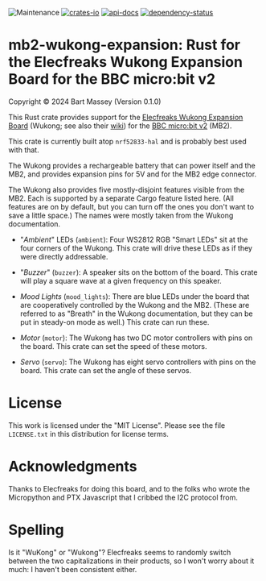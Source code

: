 ![Maintenance](https://img.shields.io/badge/maintenance-actively--developed-brightgreen.svg)
[![crates-io](https://img.shields.io/crates/v/mb2-wukong-expansion.svg)](https://crates.io/crates/mb2-wukong-expansion)
[![api-docs](https://docs.rs/mb2-wukong-expansion/badge.svg)](https://docs.rs/mb2-wukong-expansion)
[![dependency-status](https://deps.rs/repo/github/BartMassey/mb2-wukong-expansion/status.svg)](https://deps.rs/repo/github/BartMassey/mb2-wukong-expansion)

# mb2-wukong-expansion: Rust for the Elecfreaks Wukong Expansion Board for the BBC micro:bit v2
Copyright © 2024 Bart Massey (Version 0.1.0)


This Rust crate provides support for the [Elecfreaks Wukong
Expansion
Board](https://shop.elecfreaks.com/products/elecfreaks-micro-bit-wukong-expansion-board-adapter)
(Wukong; see also their
[wiki](https://www.elecfreaks.com/learn-en/microbitExtensionModule/wukong.html))
for the [BBC micro:bit
v2](https://microbit.org/new-microbit/) (MB2).

This crate is currently built atop `nrf52833-hal` and is
probably best used with that.

The Wukong provides a rechargeable battery that can power
itself and the MB2, and provides expansion pins for 5V and
for the MB2 edge connector.

The Wukong also provides five mostly-disjoint features
visible from the MB2. Each is supported by a separate Cargo
feature listed here. (All features are on by default, but
you can turn off the ones you don't want to save a little
space.) The names were mostly taken from the Wukong
documentation.

* "*Ambient*" LEDs (`ambient`): Four WS2812 RGB "Smart LEDs" sit at the
  four corners of the Wukong. This crate will drive these LEDs as if
  they were directly addressable.

* "*Buzzer*" (`buzzer`): A speaker sits on the bottom of the
  board. This crate will play a square wave at a given
  frequency on this speaker.

* *Mood Lights* (`mood_lights`): There are blue LEDs under
  the board that are cooperatively controlled by the Wukong
  and the MB2. (These are referred to as "Breath" in the
  Wukong documentation, but they can be put in steady-on
  mode as well.) This crate can run these.

* *Motor* (`motor`): The Wukong has two DC motor controllers
  with pins on the board. This crate can set the speed of
  these motors.

* *Servo* (`servo`): The Wukong has eight servo controllers
  with pins on the board. This crate can set the angle of
  these servos.

# License

This work is licensed under the "MIT License". Please see the file
`LICENSE.txt` in this distribution for license terms.

# Acknowledgments

Thanks to Elecfreaks for doing this board, and to the folks
who wrote the Micropython and PTX Javascript that I cribbed
the I2C protocol from.

# Spelling

Is it "WuKong" or "Wukong"? Elecfreaks seems to randomly
switch between the two capitalizations in their products, so
I won't worry about it much: I haven't been consistent
either.
